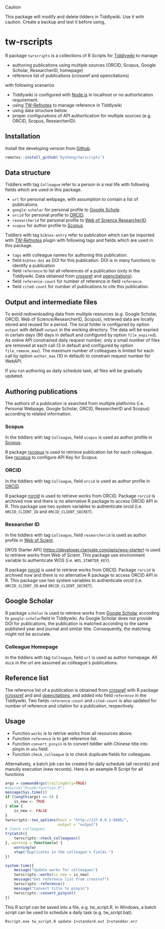 
> [!CAUTION]
> This package will modify and delete tidders in Tiddlywiki. Use it with caution. 
> Create a backup and test it before using,

# tw-rscripts

R package `twrscripts` is a collections of R Scripts for [Tiddlywiki](https://tiddlywiki.com/) to manage

* authoring publications using multiple sources (ORCID, Scopus, Google Scholar, ResearcherID, homepage)
* reference list of publications (crossref and opencitations)

with following scenarios

* Tiddlywiki is configured with [Node.js](https://tiddlywiki.com/static/Installing%2520TiddlyWiki%2520on%2520Node.js.html) in localhost or no authortication requirement.
* using [TW-Refnotes](https://kookma.github.io/TW-Refnotes/) to manage reference in Tiddlywiki
* using data structure below.
* proper configurations of API authortication for multiple sources (e.g. ORCID, Scopus, ResearcherID). 

## Installation

Install the developing version from [Github](https://github.com/byzheng/twrscripts).

```r
remotes::install_github('byzheng/twrscripts')
```


## Data structure

Tiddlers with tag `Colleague` refer to a person in a real life with following fields which are used in this package.

* `url` for personal webpage, with assumption to contain a list of publications.
* `google-scholar` for personal profile to [Google Schole](https://scholar.google.com).
* `orcid` for personal profile to [ORCID](https://orcid.org/).
* `researcherid` for personal profile to [Web of Science ResearcherID](https://www.webofscience.com/wos/author/search).
* `scopus` for author profile to [Scopus](https://www.scopus.com/). 

Tiddlers with tag `bibtex-entry` refer to publication which can be imported wtih [TW-Refnotes](https://kookma.github.io/TW-Refnotes/) plugin with following tags and fields which are used 
in this package.

* `tags` with colleague names for authoring this publication.
* field `bibtex-doi` as DOI for this publication. DOI is in many functions to identify a publication
* field `reference` to list all references of a publication (only in the Tiddlywiki. Data obtained from [crossref](https://www.crossref.org/) and [opencitations](https://opencitations.net/)).
* field `reference-count` for number of reference in field `reference`.
* field `cited-count` for number of publications to cite this publication.

## Output and intermediate files
To avoid redownloading data from multiple resources (e.g. Google Scholar, ORCID, Web of Science/ResearcherID, Scopus), retrieved data are locally stored and reused for a period. The local folder is configured by option `output` with default `output` in the working directory. The data will be expried in certain days (90 days in default and configured by option `file_expired`). As online API constrained daily request number, only a small number of files are removed at each call (3 in default and configured by option `file_remove_max`). The maximum number of colleagues is limited for each call by option `author_max` (10 in default) to constrain request number for WebAPI.

If you run authoring as daily schedule task, all files will be gradually updated. 

## Authoring publications

The authors of a publication is searched from multiple platforms (i.e. Personal Webpage, Google Scholar, ORCID, ResearcherID and Scopus) according to related information.

### Scopus

In the tiddlers with tag `Colleague`, field `scopus` is used as author profile in [Scopus](https://www.scopus.com/). 

R package [rscopus](https://github.com/muschellij2/rscopus) is used to retrieve publication list for each colleague. See [rscopus](https://github.com/muschellij2/rscopus) to configure API Key for Scopus.


### ORCID

In the tiddlers with tag `Colleague`, field `orcid` is used as author profile in [ORCID](https://orcid.org/). 

R package [rorcid](https://github.com/ropensci-archive/rorcid) is used to retrieve works from ORCID. Package `rorcid` is archived now and there is no alternative R package to access ORCID API in R. This package use two system variables to authenticate orcid (i.e. `ORCID_CLIENT_ID` and `ORCID_CLIENT_SECRET`).

### Researcher ID

In the tiddlers with tag `Colleague`, field `researcherid` is used as author profile in [Web of Scient](https://www.webofscience.com/). 

[WOS Starter API] (https://developer.clarivate.com/apis/wos-starter) is used to retrieve works from Web of Scient.
This package use environment variable to authenticate WOS (i.e. `WOS_STARTER_KEY`).

R package [rorcid](https://github.com/ropensci-archive/rorcid) is used to retrieve works from ORCID. Package `rorcid` is archived now and there is no alternative R package to access ORCID API in R. This package use two system variables to authenticate orcid (i.e. `ORCID_CLIENT_ID` and `ORCID_CLIENT_SECRET`).

## Google Scholar

R package `scholar` is used to retrieve works from [Google Scholar](https://scholar.google.com/) according to `google-scholar`field in Tiddlywiki. As Google Scholar does not provide DOI for publications, the publication is matched according to the same published year and journal and similar title. Consequently, the matching might not be accurate.


### Colleague Homepage

In the tiddlers with tag `Colleague`, field `url` is used as author homepage. All `doi`s in the url are assumed as colleague's publications. 

## Reference list

The reference list of a publication is obtained from [crossref](https://www.crossref.org/) with R package [rcrossref](https://github.com/ropensci/rcrossref) and and [opencitations](https://opencitations.net/), and added into field `reference` in the Tiddlywiki. Two fields `reference-count` and `cited-count` is also updated for number of reference and citation for a publication, respectively. 





## Usage

* Function `works` is to retrive works from all resources above.
* Function `reference` is to get reference list.
* Function `convert_pinyin` is to convert tiddler with Chinese title into pinyin in `aka` field.
* Function `check_colleague` is to check duplicate fields for colleagues.

Alternatively, a batch job can be created for daily schedule (all records) and manully execution (new records). Here is an example R Script for all functions

```r
args = commandArgs(trailingOnly=TRUE)
#source("Rcode/function.R")
message(Sys.time())
if (length(args) == 0) {
    is_new <- TRUE
} else {
    is_new <- FALSE
}
twrscripts::tws_options(host = "http://127.0.0.1:8080/",
                        output = "output")
# Check colleagues
tryCatch({
    twrscripts::check_colleagues()    
}, warning = function(w) {
    warning(w)
    stop("Duplicates in the colleague's fields.")
})

system.time({
    message("Update works for colleagues")
    twrscripts::works(is_new = is_new)
    message("Get reference list from crossref")
    twrscripts::reference()
    message("Convert title to pinyin")
    twrscripts::convert_pinyin()
})
```

This R script can be saved into a file, e.g. tw_script.R. In Windows, a batch script can be used to schedule a daily task (e.g. tw_script.bat).

```
Rscript.exe tw_script.R update 1>standard.out 2>standdar.err
```

